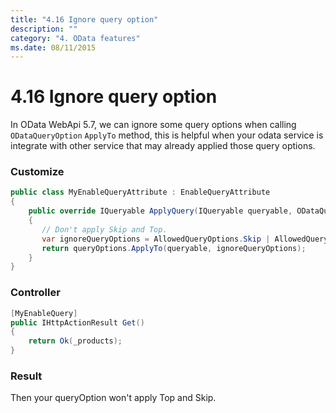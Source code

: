 ```yaml
---
title: "4.16 Ignore query option"
description: ""
category: "4. OData features"
ms.date: 08/11/2015
---
```

# 4.16 Ignore query option

In OData WebApi 5.7, we can ignore some query options when calling `ODataQueryOption` `ApplyTo` method, this is helpful when your odata service is integrate with other service that may already applied those query options. 

### Customize 

```C#
public class MyEnableQueryAttribute : EnableQueryAttribute
{
    public override IQueryable ApplyQuery(IQueryable queryable, ODataQueryOptions queryOptions)
    {
       // Don't apply Skip and Top.
       var ignoreQueryOptions = AllowedQueryOptions.Skip | AllowedQueryOptions.Top;
       return queryOptions.ApplyTo(queryable, ignoreQueryOptions);
    }
}
```

### Controller

```C#
[MyEnableQuery]
public IHttpActionResult Get()
{
    return Ok(_products);
}
```

### Result
Then your queryOption won't apply Top and Skip. 
